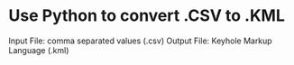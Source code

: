# Use Python to convert .CSV to .KML
Input File:  comma separated values (.csv)
Output File: Keyhole Markup Language (.kml)
